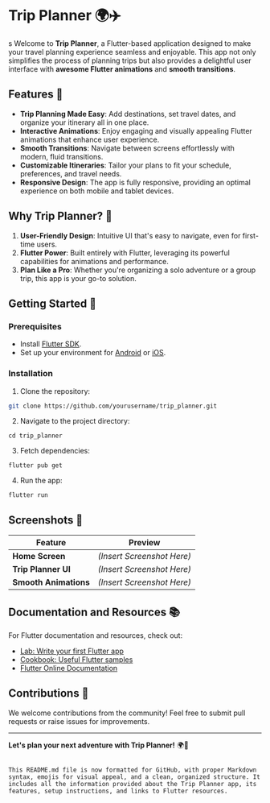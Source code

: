 
<!-- ```markdown -->
# Trip Planner 🌍✈️
s
Welcome to **Trip Planner**, a Flutter-based application designed to make your travel planning experience seamless and enjoyable. This app not only simplifies the process of planning trips but also provides a delightful user interface with **awesome Flutter animations** and **smooth transitions**.

## Features 🚀

- **Trip Planning Made Easy**: Add destinations, set travel dates, and organize your itinerary all in one place.
- **Interactive Animations**: Enjoy engaging and visually appealing Flutter animations that enhance user experience.
- **Smooth Transitions**: Navigate between screens effortlessly with modern, fluid transitions.
- **Customizable Itineraries**: Tailor your plans to fit your schedule, preferences, and travel needs.
- **Responsive Design**: The app is fully responsive, providing an optimal experience on both mobile and tablet devices.

## Why Trip Planner? 🤔

1. **User-Friendly Design**: Intuitive UI that's easy to navigate, even for first-time users.
2. **Flutter Power**: Built entirely with Flutter, leveraging its powerful capabilities for animations and performance.
3. **Plan Like a Pro**: Whether you're organizing a solo adventure or a group trip, this app is your go-to solution.

## Getting Started 🏁

### Prerequisites

- Install [Flutter SDK](https://docs.flutter.dev/get-started/install).
- Set up your environment for [Android](https://developer.android.com/studio) or [iOS](https://developer.apple.com/xcode/).

### Installation

1. Clone the repository:

```bash
git clone https://github.com/yourusername/trip_planner.git
```

2. Navigate to the project directory:

```shellscript
cd trip_planner
```


3. Fetch dependencies:

```shellscript
flutter pub get
```


4. Run the app:

```shellscript
flutter run
```




## Screenshots 📸

| Feature | Preview
|-----|-----
| **Home Screen** | *(Insert Screenshot Here)*
| **Trip Planner UI** | *(Insert Screenshot Here)*
| **Smooth Animations** | *(Insert Screenshot Here)*


## Documentation and Resources 📚

For Flutter documentation and resources, check out:

- [Lab: Write your first Flutter app](https://docs.flutter.dev/get-started/codelab)
- [Cookbook: Useful Flutter samples](https://docs.flutter.dev/cookbook)
- [Flutter Online Documentation](https://docs.flutter.dev/)


## Contributions 🤝

We welcome contributions from the community! Feel free to submit pull requests or raise issues for improvements.

---

**Let's plan your next adventure with Trip Planner!** 🌍🚀

```plaintext

This README.md file is now formatted for GitHub, with proper Markdown syntax, emojis for visual appeal, and a clean, organized structure. It includes all the information provided about the Trip Planner app, its features, setup instructions, and links to Flutter resources.
```
